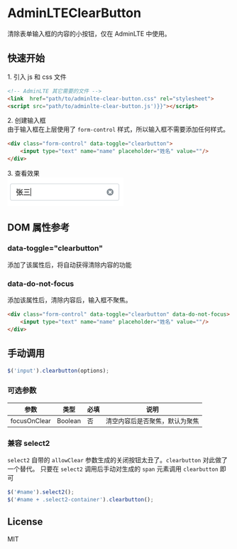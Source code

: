 # AdminLTEClearButton

清除表单输入框的内容的小按钮，仅在 AdminLTE 中使用。


## 快速开始

1\.  引入 js 和 css 文件

```html
<!-- AdminLTE 其它需要的文件 -->
<link  href="path/to/adminlte-clear-button.css" rel="stylesheet">
<script src="path/to/adminlte-clear-button.js')}}"></script>
```


2\.  创建输入框  
由于输入框在上层使用了 `form-control` 样式，所以输入框不需要添加任何样式。  


```html
<div class="form-control" data-toggle="clearbutton">
    <input type="text" name="name" placeholder="姓名" value=""/>
</div>
```


3\. 查看效果  
![效果](https://github.com/everalan/adminlet-clean-button/raw/master/screenshot.png)

## DOM 属性参考
### data-toggle="clearbutton"
添加了该属性后，将自动获得清除内容的功能  

### data-do-not-focus
添加该属性后，清除内容后，输入框不聚焦。
```html
<div class="form-control" data-toggle="clearbutton" data-do-not-focus>
    <input type="text" name="name" placeholder="姓名" value=""/>
</div>
```
## 手动调用

````js
$('input').clearbutton(options);
````

### 可选参数
| 参数          | 类型    | 必填   | 说明                           |
| ------------ | ------- | ----- | ----------------------------- |
| focusOnClear | Boolean | 否     | 清空内容后是否聚焦，默认为聚焦    |


### 兼容 select2
`select2` 自带的 `allowClear` 参数生成的关闭按钮太丑了。`clearbutton` 对此做了一个替代。
只要在 `select2` 调用后手动对生成的 `span` 元素调用 `clearbutton` 即可
````js
$('#name').select2();
$('#name + .select2-container').clearbutton();
````
## License

MIT  
